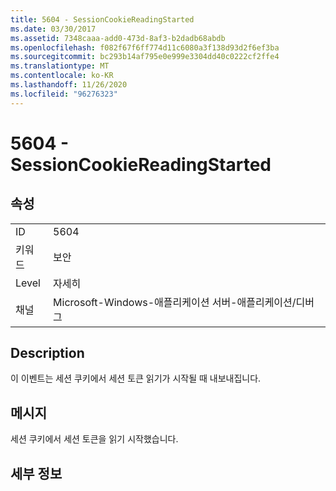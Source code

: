 ```yaml
---
title: 5604 - SessionCookieReadingStarted
ms.date: 03/30/2017
ms.assetid: 7348caaa-add0-473d-8af3-b2dadb68abdb
ms.openlocfilehash: f082f67f6ff774d11c6080a3f138d93d2f6ef3ba
ms.sourcegitcommit: bc293b14af795e0e999e3304dd40c0222cf2ffe4
ms.translationtype: MT
ms.contentlocale: ko-KR
ms.lasthandoff: 11/26/2020
ms.locfileid: "96276323"
---
```

# <a name="5604---sessioncookiereadingstarted"></a>5604 - SessionCookieReadingStarted

## <a name="properties"></a>속성  
  
|||  
|-|-|  
|ID|5604|  
|키워드|보안|  
|Level|자세히|  
|채널|Microsoft-Windows-애플리케이션 서버-애플리케이션/디버그|  
  
## <a name="description"></a>Description  

 이 이벤트는 세션 쿠키에서 세션 토큰 읽기가 시작될 때 내보내집니다.  
  
## <a name="message"></a>메시지  

 세션 쿠키에서 세션 토큰을 읽기 시작했습니다.  
  
## <a name="details"></a>세부 정보
